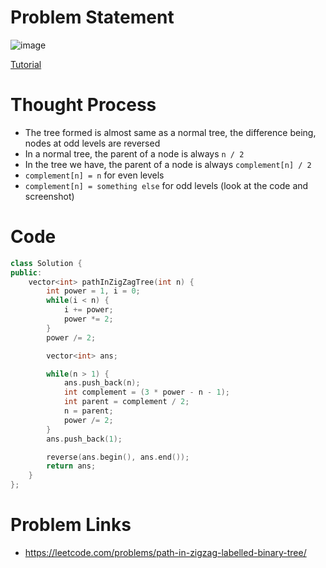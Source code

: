 # Problem Statement

![image](https://user-images.githubusercontent.com/10897423/147071306-ba7126d6-c3a7-4cc0-8cc1-82a4cfc9d3d8.png)

[Tutorial](https://www.youtube.com/watch?v=2Hn_dhDbHRE&list=PL-Jc9J83PIiHgjQ9wfJ8w-rXU368xNX4L&index=63)

# Thought Process
- The tree formed is almost same as a normal tree, the difference being, nodes at odd levels are reversed
- In a normal tree, the parent of a node is always `n / 2`
- In the tree we have, the parent of a node is always `complement[n] / 2`
- `complement[n] = n` for even levels
- `complement[n] = something else` for odd levels (look at the code and screenshot)

# Code
```cpp
class Solution {
public:
    vector<int> pathInZigZagTree(int n) {
        int power = 1, i = 0;
        while(i < n) {
            i += power;
            power *= 2;
        }
        power /= 2;

        vector<int> ans;

        while(n > 1) {
            ans.push_back(n);
            int complement = (3 * power - n - 1);
            int parent = complement / 2;
            n = parent;
            power /= 2;
        }
        ans.push_back(1);

        reverse(ans.begin(), ans.end());
        return ans;
    }
};
```

# Problem Links
- https://leetcode.com/problems/path-in-zigzag-labelled-binary-tree/
